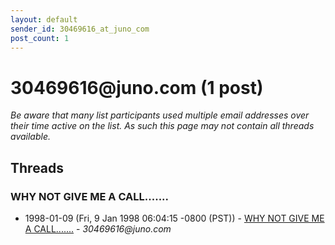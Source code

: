 ```yaml
---
layout: default
sender_id: 30469616_at_juno_com
post_count: 1
---
```


# 30469616<span>@</span>juno.com (1 post)

_Be aware that many list participants used multiple email addresses over their time active on the list. As such this page may not contain all threads available._

## Threads

### WHY NOT GIVE ME A CALL.......
+ 1998-01-09 (Fri, 9 Jan 1998 06:04:15 -0800 (PST)) - [WHY NOT GIVE ME A CALL.......](/archive/1998/01/860cce0e9951c28daefdddf4c70478affb086b14320fd396d6548b8b32bf5637) - _30469616@juno.com_

